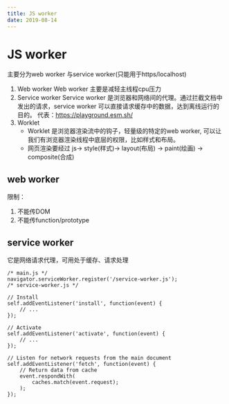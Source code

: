 ```yaml
---
title: JS worker
date: 2019-08-14
---
```

# JS worker
主要分为web worker 与service worker(只能用于https/localhost)

1. Web worker
Web worker 主要是减轻主线程cpu压力
2. Service worker
Service worker 是浏览器和网络间的代理。通过拦截文档中发出的请求，service worker 可以直接请求缓存中的数据，达到离线运行的目的。
代表：https://playground.esm.sh/
3. Worklet
    - Worklet 是浏览器渲染流中的钩子，轻量级的特定的web worker, 可以让我们有浏览器渲染线程中底层的权限，比如样式和布局。
    - 网页渲染要经过 js-> style(样式)-> layout(布局) -> paint(绘画) -> composite(合成)


## web worker
限制：
1. 不能传DOM
2. 不能传function/prototype

## service worker
它是网络请求代理，可用处于缓存、请求处理

    /* main.js */
    navigator.serviceWorker.register('/service-worker.js');
    /* service-worker.js */

    // Install 
    self.addEventListener('install', function(event) {
        // ...
    });

    // Activate 
    self.addEventListener('activate', function(event) {
        // ...
    });

    // Listen for network requests from the main document
    self.addEventListener('fetch', function(event) {
        // Return data from cache
        event.respondWith(
            caches.match(event.request);
        );
    });